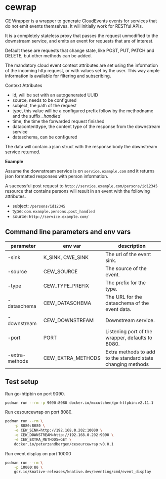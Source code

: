 # cewrap

CE Wrapper is a wrapper to generate CloudEvents events for services that do not emit events themselves.
It will initially work for RESTful APIs.

It is a completely stateless proxy that passes the request unmodified to the downstream service, and emits an event for requests that are of interest. 

Default these are requests that change state, like POST, PUT, PATCH and DELETE, but other methods can be added.

The mandatory cloud event context attributes are set using the information of the incoming http request, or with values set by the user. This way ample information is available for filtering and subscribing.

Context Attributes
- id, will be set with an autogenerated UUID
- source, needs to be configured
- subject, the path of the request
- type, this value will be a configured prefix follow by the methodname and the suffix *_handled*
- time, the time the forwarded request finished
- datacontenttype, the content type of the response from the downstream service
- dataschema, can be configured

The data will contain a json struct with the response body the downstream service returned. 

**Example**

Assume the downstream service is on `service.example.com` and it returns json formatted responses with person information.

A successful post request to `http://service.example.com/persons/id12345` resource that contains persons will result in an event with the following attributes.

- subject: `/persons/id12345`
- type: `com.example.persons.post_handled`
- source: `http://service.example.com/`

## Command line parameters and env vars

| parameter | env var | description |
|-----------|---------|-------------|
| -sink     | K_SINK, CWE_SINK | The url of the event sink. |
| -source   | CEW_SOURCE | The source of the event. |
| -type     | CEW_TYPE_PREFIX | The prefix for the type. |
| -dataschema | CEW_DATASCHEMA | The URL for the dataschema of the event data. |
| -downstream | CEW_DOWNSTREAM | Downstream service. |
| -port | PORT | Listening port of the wrapper, defaults to 8080. |seperated list of methods that should generate events. Use this to specify less than the default state changing methods. |
| -extra-methods | CEW_EXTRA_METHODS | Extra methods to add to the standard state changing methods |


## Test setup

Run go-httpbin on port 9090.

```bash
podman run --rm -p 9090:8080 docker.io/mccutchen/go-httpbin:v2.11.1
```

Run cesourcewrap on port 8080.

```bash
podman run --rm \
    -p 8080:8080 \
    -e CEW_SINK=http://192.168.0.202:10000 \
    -e CEW_DOWNSTREAM=http://192.168.0.202:9090 \
    -e CEW_EXTRA_METHODS=GET \
    docker.io/peterzandbergen/cesourcewrap:v0.0.1
```

Run event display on port 10000

```bash
podman run --rm \
    -p 10000:80 \
    gcr.io/knative-releases/knative.dev/eventing/cmd/event_display
```
